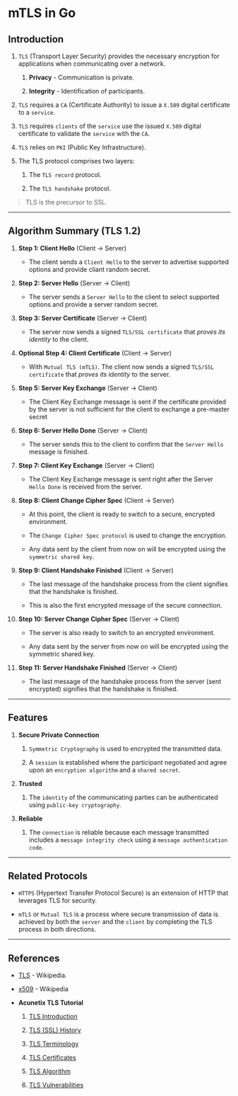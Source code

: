 # mTLS in Go

## Introduction

1. `TLS` (Transport Layer Security) provides the necessary encryption for applications when communicating over a network. 

    1. __Privacy__ - Communication is private.

    2. __Integrity__ - Identification of participants.

2. `TLS` requires a `CA` (Certificate Authority) to issue a `X.509` digital certificate to a `service`.

3. `TLS` requires `clients` of the `service` use the issued `X.509` digital certificate to validate the `service` with the `CA`.

4. `TLS` relies on `PKI` (Public Key Infrastructure).

5. The TLS protocol comprises two layers: 

    1. The `TLS record` protocol.
    
    2. The `TLS handshake` protocol. 

> TLS is the precursor to SSL.

---

## Algorithm Summary (TLS 1.2)


1. __Step 1: Client Hello__ (Client → Server) 

    * The client sends a `Client Hello` to the server to advertise supported options and provide cliant random secret.

2. __Step 2: Server Hello__ (Server → Client)

    * The server sends a `Server Hello` to the client to select supported options and provide a server random secret.

3. __Step 3: Server Certificate__ (Server → Client)

    * The server now sends a signed `TLS/SSL certificate` that _proves its identity_ to the client. 

4. __Optional Step 4: Client Certificate__ (Client → Server)

    * With  `Mutual TLS (mTLS)`. The client now sends a signed `TLS/SSL certificate` that _proves its identity_ to the server. 

5. __Step 5: Server Key Exchange__ (Server → Client)

    * The Client Key Exchange message is sent if the certificate provided by the server is not sufficient for the client to exchange a pre-master secret

6. __Step 6: Server Hello Done__ (Server → Client)

    * The server sends this to the client to confirm that the `Server Hello` message is finished.

7. __Step 7: Client Key Exchange__ (Server → Client)

    * The Client Key Exchange message is sent right after the Server `Hello Done` is received from the server. 
    
8. __Step 8: Client Change Cipher Spec__ (Client → Server)

    * At this point, the client is ready to switch to a secure, encrypted environment. 
    
    * The `Change Cipher Spec protocol` is used to change the encryption. 
    
    * Any data sent by the client from now on will be encrypted using the `symmetric shared key`.

9. __Step 9: Client Handshake Finished__ (Client → Server)

    * The last message of the handshake process from the client signifies that the handshake is finished. 
    
    * This is also the first encrypted message of the secure connection.

10. __Step 10: Server Change Cipher Spec__ (Server → Client)

    * The server is also ready to switch to an encrypted environment.
    
    * Any data sent by the server from now on will be encrypted using the symmetric shared key.

11. __Step 11: Server Handshake Finished__ (Server → Client)

    * The last message of the handshake process from the server (sent encrypted) signifies that the handshake is finished.


---

## Features

1. __Secure Private Connection__

    1. `Symmetric Cryptography` is used to encrypted the transmitted data.

    2. A `session` is established where the participant negotiated and agree upon an `encryption algorithm` and a `shared secret`.

2. __Trusted__

    1. The `identity` of the communicating parties can be authenticated using `public-key cryptography`.

3. __Reliable__

    1. The `connection` is reliable because each message transmitted includes a `message integrity check` using a `message authentication code`.

---

## Related Protocols

* `HTTPS` (Hypertext Transfer Protocol Secure) is an extension of HTTP that leverages TLS for security.

* `mTLS` or `Mutual TLS` is a process where secure transmission of data is achieved by both the `server` and the `client` by completing the TLS process in both directions.

---

## References

* [TLS](https://en.wikipedia.org/wiki/Transport_Layer_Security) - Wikipedia.

* [x509](https://en.wikipedia.org/wiki/X.509) - Wikipedia

* __Acunetix TLS Tutorial__

    1. [TLS Introduction](https://www.acunetix.com/blog/articles/tls-security-what-is-tls-ssl-part-1/)

    2. [TLS (SSL) History](https://www.acunetix.com/blog/articles/history-of-tls-ssl-part-2/)

    3. [TLS Terminology](https://www.acunetix.com/blog/articles/tls-ssl-terminology-basics-part-3/)

    4. [TLS Certificates](https://www.acunetix.com/blog/articles/tls-ssl-certificates-part-4/)

    5. [TLS Algorithm](https://www.acunetix.com/blog/articles/establishing-tls-ssl-connection-part-5/)

    6. [TLS Vulnerabilities](https://www.acunetix.com/blog/articles/tls-vulnerabilities-attacks-final-part/)

